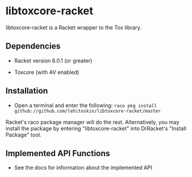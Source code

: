 libtoxcore-racket
=================

libtoxcore-racket is a Racket wrapper to the Tox library.

## Dependencies
* Racket version 6.0.1 (or greater)

* Toxcore (with AV enabled)

## Installation
* Open a terminal and enter the following:
```raco pkg install github://github.com/lehitoskin/libtoxcore-racket/master```

Racket's raco package manager will do the rest. Alternatively, you may install
the package by entering "libtoxcore-racket" into DrRacket's "Install Package"
tool.

## Implemented API Functions
* See the docs for information about the implemented API
